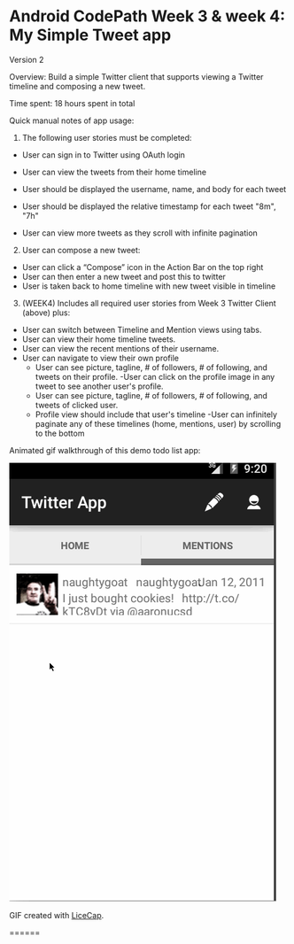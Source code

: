 # Android CodePath Week 3 & week 4: My Simple Tweet app

Version 2

Overview: Build a simple Twitter client that supports viewing a Twitter timeline and composing a new tweet.

Time spent: 18 hours spent in total

Quick manual notes of app usage:

1) The following user stories must be completed:
- User can sign in to Twitter using OAuth login

- User can view the tweets from their home timeline

- User should be displayed the username, name, and body for each tweet
- User should be displayed the relative timestamp for each tweet "8m", "7h"
- User can view more tweets as they scroll with infinite pagination

2) User can compose a new tweet:
- User can click a “Compose” icon in the Action Bar on the top right
- User can then enter a new tweet and post this to twitter
- User is taken back to home timeline with new tweet visible in timeline


3) (WEEK4) Includes all required user stories from Week 3 Twitter Client (above) plus:
- User can switch between Timeline and Mention views using tabs.
- User can view their home timeline tweets.
- User can view the recent mentions of their username.
- User can navigate to view their own profile
   - User can see picture, tagline, # of followers, # of following, and tweets on their profile.
-User can click on the profile image in any tweet to see another user's profile.
   - User can see picture, tagline, # of followers, # of following, and tweets of clicked user.
   - Profile view should include that user's timeline
-User can infinitely paginate any of these timelines (home, mentions, user) by scrolling to the bottom

Animated gif walkthrough of this demo todo list app:

![Video Walkthrough](MySimpleTweets2_week4.gif)

GIF created with [LiceCap](http://www.cockos.com/licecap/).


======

